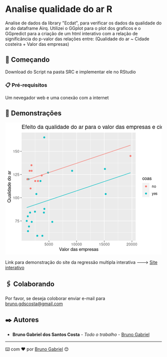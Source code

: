 # Analise qualidade do ar R

Analise de dados da library "Ecdat", para verificar os dados da qualidade do ar do dataframe Airq.
Utilizei o GGplot para o plot dos graficos e o GGpredict para a criação de um html interativo com a relação de significância do p-valor das relações entre: (Qualidade do ar ~ Cidade costeira + Valor das empresas) 

## 🚀 Começando

Download do Script na pasta SRC e implementar ele no RStudio 

### 📋 Pré-requisitos

Um nevegador web e uma conexão com a internet

## 🎯 Demonstrações

![](Graficos/Grafico_n_Interativo.png)

Link para demonstração do site da regressão multipla interativa ---> [Site interativo](https://bruno-gdos.github.io/Analise_QualidadeAr_R/Graficos/Grafico_RegMult_Int.html)

## 🖇️ Colaborando

Por favor, se deseja coloborar enviar e-mail para bruno.gdscosta@gmail.com

## ✒️ Autores

* **Bruno Gabriel dos Santos Costa** - *Todo o trabalho* - [Bruno Gabriel](https://github.com/Bruno-Gdos)

---
⌨️ com ❤️ por [Bruno Gabriel](https://github.com/Bruno-Gdos) 😊

